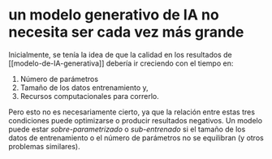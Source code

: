 # un modelo generativo de IA no necesita ser cada vez más grande
Inicialmente, se tenía la idea de que la calidad en los resultados de [[modelo-de-IA-generativa]] debería ir creciendo con el tiempo en: 

1. Número de parámetros
2. Tamaño de los datos entrenamiento y,
3. Recursos computacionales para correrlo.

Pero esto no es necesariamente cierto, ya que la relación entre estas tres condiciones puede optimizarse o producir resultados negativos. Un modelo puede estar *sobre-parametrizado* o *sub-entrenado* si el tamaño de los datos de entrenamiento o el número de parámetros no se equilibran (y otros problemas similares).